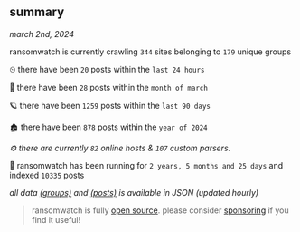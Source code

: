 
## summary
_march 2nd, 2024_

ransomwatch is currently crawling `344` sites belonging to `179` unique groups

⏲ there have been `20` posts within the `last 24 hours`

🦈 there have been `28` posts within the `month of march`

🪐 there have been `1259` posts within the `last 90 days`

🏚 there have been `878` posts within the `year of 2024`

_⚙️ there are currently `82` online hosts & `107` custom parsers._

🦕 ransomwatch has been running for `2 years, 5 months and 25 days` and indexed `10335` posts

_all data  [(groups)](http://ransomwhat.telemetry.ltd/groups) and [(posts)](http://ransomwhat.telemetry.ltd/posts) is available in JSON (updated hourly)_

> ransomwatch is fully [open source](https://github.com/joshhighet/ransomwatch#ransomwatch--). please consider [sponsoring](https://github.com/sponsors/joshhighet) if you find it useful!
